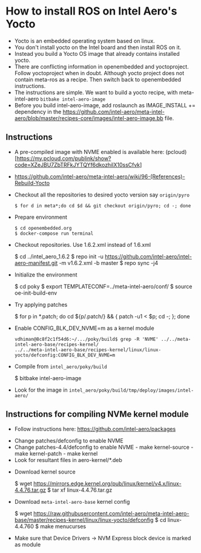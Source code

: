 # How to install ROS on Intel Aero's Yocto

  + Yocto is an embedded operating system based on linux. 
  + You don't install yocto on the Intel board and then install ROS on it.
  + Instead you build a Yocto OS image that already contains installed yocto. 
  + There are conflicting information in openembedded and yoctoproject. Follow
    yoctoproject when in doubt. Although yocto project does not contain meta-ros
    as a recipe. Then switch back to openembedded instructions.
  + The instructions are simple. We want to build a yocto recipe, with
    meta-intel-aero `bitbake intel-aero-image`
  + Before you build intel-aero-image, add roslaunch as IMAGE_INSTALL += dependency
    in the https://github.com/intel-aero/meta-intel-aero/blob/master/recipes-core/images/intel-aero-image.bb
    file.

## Instructions 
  + A pre-compiled image with NVME enabled is available here: (pcloud)[https://my.pcloud.com/publink/show?code=XZeJBU7ZbTRFkJYTQYf6dkozhilX10ssCfvk]
  + https://github.com/intel-aero/meta-intel-aero/wiki/96-(References)-Rebuild-Yocto
  + Checkout all the repositories to desired yocto version say `origin/pyro`

        $ for d in meta*;do cd $d && git checkout origin/pyro; cd -; done

  + Prepare environment
  
        $ cd openembedded.org
        $ docker-compose run terminal
    
  + Checkout repositories. Use 1.6.2.xml instead of 1.6.xml
  
       $ cd ../intel_aero_1.6.2
       $ repo init -u https://github.com/intel-aero/intel-aero-manifest.git -m v1.6.2.xml -b master
       $ repo sync -j4
       
   + Initialize the environment
   
       $ cd poky
       $ export TEMPLATECONF=../meta-intel-aero/conf/
       $ source oe-init-build-env

   + Try applying patches 
   
       $ for p in *.patch; do cd ${p/.patch/} && { patch -u1 < $p; cd -; }; done

   + Enable CONFIG_BLK_DEV_NVME=m as a kernel module
   
      ```
      vdhiman@8c8f2c1f54d6:~/.../poky/build$ grep -R 'NVME' ../../meta-intel-aero-base/recipes-kernel/
      ../../meta-intel-aero-base/recipes-kernel/linux/linux-yocto/defconfig:CONFIG_BLK_DEV_NVME=m

      ```
      
   + Compile from `intel_aero/poky/build`
   
       $ bitbake intel-aero-image
   
   + Look for the image in `intel_aero/poky/build/tmp/deploy/images/intel-aero/`


## Instructions for compiling NVMe kernel module
   + Follow instructions here:
   https://github.com/intel-aero/packages
   - Change patches/defconfig to enable NVME
   - Change patches-4.4/defconfig to enable NVME
    - make kernel-source
    - make kernel-patch
    - make kernel
   - Look for resultant files in aero-kernel/*.deb
   + Download kernel source
   
       $ wget https://mirrors.edge.kernel.org/pub/linux/kernel/v4.x/linux-4.4.76.tar.gz
       $ tar xf linux-4.4.76.tar.gz
       
   + Download `meta-intel-aero-base` kernel config
   
       $ wget https://raw.githubusercontent.com/intel-aero/meta-intel-aero-base/master/recipes-kernel/linux/linux-yocto/defconfig
       $ cd linux-4.4.760
       $ make menucurses
       
   + Make sure that Device Drivers -> NVM Express block device is marked as module <M>
